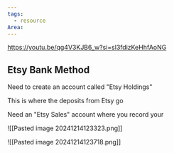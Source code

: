 ```yaml
---
tags:
  - resource
Area:
---
```

https://youtu.be/qg4V3KJB6_w?si=sl3fdizKeHhfAoNG


## Etsy Bank Method

Need to create an account called "Etsy Holdings"

This is where the deposits from Etsy go


Need an "Etsy Sales" account where you record your 


![[Pasted image 20241214123323.png]]

![[Pasted image 20241214123718.png]]